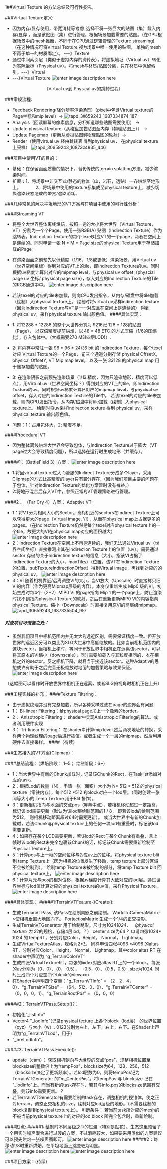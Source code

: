 1##Virtual Texture 的方法总结及可行性报告。

###Virtual Texture定义:
- 因为内存/显存使用，带宽消耗等考虑, 选择不将一张巨大的贴图（集）载入内存/显存 ，而是该贴图（集）进行管理，根据场景加载需要的贴图。（在GPU根据场景中的mesh推断，不同于在CPU通过逻辑管理的Texture streaming)（在这种情况可将Virtual Texture 视为场景中唯一使用的贴图， 单独的mesh不再于单一的材质绑定）。 ---》Texture
- 通过中间索引层（类似于虚拟内存的跳转表），将虚拟地址（Virtual uv）转化为实际坐标（Physical uv）。将mesh与材质/贴图分离，只在材质中保留索引。---》Virtual
- ---》Virtual Texture
![![enter image description here](tflpictures202306tapd_30659243_1687334888_147.png)
](https://raw.githubusercontent.com/hwubh/hwubh_Pictures/main/!%5Benter%20image%20description%20here%5D(tflpictures202306tapd_30659243_1687334888_147.png)%0D%0A.png)
<center>（Virtual uv到 Physical uv的跳转过程）</center>


###常规流程:
- Feedback Rendering(降分辨率渲染场景)（pixel中包含Virtual texture的Page坐标和mip level）-> 
![tapd_30659243_1687334874_187](https://raw.githubusercontent.com/hwubh/hwubh_Pictures/main/tapd_30659243_1687334874_187.png)
- Analysis（回读屏幕的像素信息，分析知道哪些贴图需要使用） -> 
- Update physical texture（从磁盘加载贴图至内存（物理贴图上）） -> 
- Update Pagemap（更新从虚拟贴图到物理贴图的映射）-> 
- Render（使用virtual uv 经由跳转表 得到physical uv， 在physical texture上采样）
![tapd_30659243_1687334835_446](https://raw.githubusercontent.com/hwubh/hwubh_Pictures/main/tapd_30659243_1687334835_446.png)

###项目中使用VT的目的：
- 基础：在保留画面质量的情况下，替代传统的terrain splatting方法，减少渲染时间。
- 扩展：1、将场景中非交互式/静态的物体（山，岩石，透贴）一齐烘焙至地形上。
&emsp;&emsp;&emsp;2、将场景中使用的texture都集成至physical texture上，减少切换渲染状态造成的带宽/渲染消耗。

###几种常见的解决平坦地形的VT方案与在项目中使用的可行性分析：
<!-- ####Software Virtual Texture：

1:索引层(Page table)的大小根据Virtual texture的tile数量决定。目前的主流方案会在使用一张32 bit的texture来存储，每个texel上的信息依次为： PageOffsetX, PageOffsetY, Mip-level, debug.
2: physical page 的边缘需要filtering。
3：加载的texture离线生成。
4：可以配合图形API 进行硬件处理。 -->

<!-- 可行性考虑：方法一：将大世界terrain整体烘焙，打包进包体中，按ETC 1/6的压缩比例来算。对于一个chunk（512*512）使用1024*1024 RGB24的方式，需要占据的包体空间是：288MB-》Mip0. 很明显是无法接受的。
            1：包体问题：预先烘焙混合后的地形，至少需要每种生态一张1024*1024的贴图以保证精度，对于混合地形，需要另外针对每个边界区块烘焙一张高度图记录混合情况。
            2：内存问题： -->

####Streaming VT
- 将整个大世界整体离线烘焙，按照一定的大小将大世界（Virtual Texture， VT）分割为一个个Page。使用一张RGB(A) 贴图（Indirection Texture）作为跳转表。Indirection Texture的每个Texel对应VT的一个page，两者在空间上是连续的。同时申请一张 N * M * Page size的physical Texture用于存储加载的Page。
- 在渲染画面之前预先以低精度（1/16、 1/8或更低）渲染场景，用Virtual uv（世界空间坐标）得到对应的VT上的tile，即Indirection Texture的uv。同时根据uv梯度计算出对应的mipmap level，与physical uv offset（physcial page uv 坐标/ physical page size），存入对应的Indirection Texture的Tile的RGB通道中中。 
![![enter image description here](tflpictures202306tapd_30659243_1687335171_649.png)](https://raw.githubusercontent.com/hwubh/hwubh_Pictures/main/!%5Benter%20image%20description%20here%5D(tflpictures202306tapd_30659243_1687335171_649.png).png)
- 若该texel的对应的tile未加载，则向CPU发出指令，从内存/磁盘中将tile加载（绘制）入physical texture上。 绘制时将virtual uv采样indirection texture（因为Indirection Texture与VT是一一对应且在空间上是连续的） 得到 physical uv，采样physical texture 输出颜色值。
####具体实现：
- 1: 将12288 * 12288 的整个大世界分割为 9216张  128 * 128的贴图（Page）， 以双倍精度提前烘焙，以 48 * 48  ETC 的方式压缩（1/6的压缩比），存入包体中。（大概需要270 MB(四层LOD)）.

- 2: 将内存中常驻一张 96 * 96 * 24/36 bit 的 Indirection Texture，每个texel 对应 Virtual Texture的一个Page， 前三个通道分别存储 physical OffsetX, physical OffsetY, VT Mip map level。 以及一张 3*3*128 的physical map 用于储存加载的贴图。
- 3: 在渲染阴影之前预先渲染场景（1/16 精度，因为只渲染地形，精度可以低点），用Virtual uv（世界空间坐标？）得到对应的VT上的tile，即Indirection Texture的uv。同时根据uv梯度计算出对应的mipmap level，与physical uv offset，存入对应的Indirection Texture的Tile中。 若该texel的对应的tile未加载，则向CPU发出指令，从内存/磁盘中将tile加载（绘制）入physical texture上。 绘制时将uv采样indirection texture 得到 physical uv，采样physical texture 输出颜色值。
- 问题：1：占用包体大，2; 精度不足。

####Procedural VT
- 因为整体离线烘焙大世界会导致包体，与Indirection Texture过于膨大（VT page过大会导致精度问题），所以选择在运行时生成地形（并缓存）。

#####1：（BattleField 3）方案：
![![enter image description here](tflpictures202306tapd_30659243_1687335320_375.png)](https://raw.githubusercontent.com/hwubh/hwubh_Pictures/main/!%5Benter%20image%20description%20here%5D(tflpictures202306tapd_30659243_1687335320_375.png).png)
- 1:将因virtual texture过大而膨胀的Indirect Texture分成多个layer，采用Clipmap的方式让高精度的layer只有部分存在.（因为我们项目主要的问题在于包体，针对Indirection Texture的优化方案暂时没有裨益。）
- 2:将地形混合后存入VT中，参照正常的VT管理策略进行管理。

####2： （Far Cry 4）方案： Adaptive VT: 
- 1：将VT分为相同大小的Sector。离相机近的sectors在Indirect Texture上可以获得更大的page（Virtual image, VI），从而在physical map上占据更多的pages。（在Indirection Texture仍然是每个texel对应physical texture上的一个tile，故更大的VI在physical map对应的面积越大）
![<!-- ![20230621104809](httpsraw.githubusercontent.comhwubhPicgoPicsmainimages20230621104809.png) -->
![enter image description here](tflpictures202306tapd_30659243_1687335417_326.png)](https://raw.githubusercontent.com/hwubh/hwubh_Pictures/main/%3C!--%20!%5B20230621104809%5D(httpsraw.githubusercontent.comhwubhPicgoPicsmainimages20230621104809.png)%20--%3E%0D%0A!%5Benter%20image%20description%20here%5D(tflpictures202306tapd_30659243_1687335417_326.png).png)
- 2：Indrection Texture在空间上不再是连续的，我们无法通过Virtual uv（世界空间坐标）直接推测出其在Indirection Texture上的位置（uv）。需要通过sector 存储的关于Indirection texture的信息（大小，指该VI占据了Indirection Texture的大小，maxTiles）（位置，该VT在Indirection Texture的位置，subTextureIndirectionOffset）得到Virtual image，再找到对应的的physical uv。
![![enter image description here](tflpictures202306tapd_30659243_1687335385_102.png)](https://raw.githubusercontent.com/hwubh/hwubh_Pictures/main/!%5Benter%20image%20description%20here%5D(tflpictures202306tapd_30659243_1687335385_102.png).png)
- 3：VI 随着相机靠近/远离调整VI的大小，当VI放大（Upscale）时直接拷贝旧VI的内容（作为更高Mipmap层级的内容）。本身仅重新生成 Mip0 级的VI，初始生成时每4个（2*2）MIP0 VI 的page指向 Mip 1 的一个page上，防止渲染时找不到指向physical Texture的映射，之后在重新更新MIP0 VI的内容指向physical Texture。缩小（Downscale）时直接复用原VI的高层级mipmap。
![tapd_30659243_1687335504_957](https://raw.githubusercontent.com/hwubh/hwubh_Pictures/main/tapd_30659243_1687335504_957.png)
##### 对应项目可借鉴之处：
- 虽然我们项目中相机范围内并无太大的远近区别，需要保证精度一致。但开放世界的远近区分可以类比为SLG大世界中高低缩放的。比如当前相机范围内的这块sector，当相机上移时，等同于开放世界中相机正在远离该sector，可以将其原本的VI缩小（downscale），同时需要加载入与其粒度相同的，本在相机之外的sector。反之相机下降，就相当于接近该sector。这种Adaptiv的思想或许有助于之后完善无极缩放时地面的加载策略与效果保证。
![![enter image description here](tflpictures202306tapd_30659243_1687335504_957.png)](https://raw.githubusercontent.com/hwubh/hwubh_Pictures/main/!%5Benter%20image%20description%20here%5D(tflpictures202306tapd_30659243_1687335504_957.png).png)

<center>（这幅图可以看作时开放世界中相机正在远离，或者SLG俯视角时相机正在上升）</center>

###工程实践的补充：
####Texture Filtering：
-  由于虚拟纹理并没有完整加载，所以各种采样过滤在page的边界会有问题
-  1： Bi-linear Filtering：给physical page加上一个像素的border。
-  2： Anisotropic Filtering： shader中实现Anisotropic Filtering的算法。或者利用硬件实现
-  3： Tri-linear Filtering： 在shader中计算mip level,然后两次地址的转换，采样两个物理纹理的page后进行插值。或者生成一个一层的mipmap，然后利用硬件去直接采样。
####（待续）

###生态接入的VT方案(Clipmap)：

####总结流程：（烘培阶段： 1~5； 绘制阶段：6~）
- 1：当大世界中有新的Chunk加载时，记录该Chunk的Rect，在Tasklist添加对应的task。
- 2：根据Lod的数量（N），申请一张（面积）大小为 N* 512 * 512 的physical texture（常驻内存），每个512 *512 的block对应一个lod层。（同时创建一张同等大小的 Temp Texture 用于Blit 操作）。
- 3：更新相机指向与地面的交点pos（屏幕中点），若相机移动超过一定距离，标记该lod需要更新（默认为该lod层绘制范围的1 / 8， 即若该lod的绘制范围为512， 则相机移动距离超过64时需要更新）。 或当大世界中有新的Chunk加载时，若该Chunk与physical texture上的任何一块lod有重叠时，标记该lod需要更新。
- 4：如果存在某个LOD需要更新，若该lod的Rect与某个Chunk有重叠，且上一帧时该lod的Rect未完全包裹该Chunk的话，标记该Chunk需要重新绘制至Physical Texture上。
- 5：计算pos与上一帧的空间位移与对应uv上的位移。将physical texture blit 到 temp Texture上（因为相机的位置发生了移动，temp texture上部分区域不会被绘制到）， 绘制temp Texture未被绘制的部分，将temp Texture blit 回 physical texture上。
![![enter image description here](tflpictures202306tapd_30659243_1687335493_395.png)](https://raw.githubusercontent.com/hwubh/hwubh_Pictures/main/!%5Benter%20image%20description%20here%5D(tflpictures202306tapd_30659243_1687335493_395.png).png)
- 6：计算片元与pos的相对位移，根据uv梯度计算其大致对应的lod层。通过世界坐标与lod值计算对应的physical texture的uv值，采样Physical Texture。
![enter image description here](/tfl/pictures/202306/tapd_30659243_1687335627_370.png)

####具体实现： 
#####1:TerrainVTFeature-》Create(): 
- 生成TerrianVTPass, 该Pass在绘制阴影之前绘制。 WorldToCameraMatrix->使相机垂直大地图向下。 PorjectionMatrix 生成一个1/4的正交投影。
- 生成TerrainVTGenerator 用于绘制地形。尺寸为1024*1024， （physical texture 为 2*2的规格，存储4层lod。？） center size为64？ 申请四张1024* 1024 的TempRT，分别对应Color，Height， Normal， Lightmap。
- 生成VirtualTextureAtlas，规格为2*2。 同样申请四张4096 *4096 的altas RT，分别对应Color，Height， Normal， Lightmap。其中color altas RT 在shader中声明为 “g_TerrainColorVT”
- 生成四张VirtualTextureRT，每张的index对应altas RT上的一个block。每张的uv分别为（0，0）、（0， 0.5）， （0.5，0）、（0.5，0.5）.size为1024. 同时生成四个对应至四个block的viewport
- 在Shader中声明四个变量："g_TerrainVTInfo" = （2，2，4，0）、“g_TerrainVTSize” = （64，512，0，0）、“g_TerrainVTCenter” = （0，0，0，1）、“g_TerrainRootPos” = （0，0，0）

#####2：TerrainVTPass.Setup()?： 
- 初始化“_listInfo"
- Vector4 "_lodInfo"(记录physical texture 上各个block（lod层） 的世界位置（xyz）与大小（w）. 0123分别为左上，左下，右上，右下。在Shader上声明为“g_TerrainVTLod”，用于)
- “_preLodInfo”。

#####3: TerrainVTPass.Exexute(): 
- update（cam）： 获取相机朝向与大世界的交点“pos”，规整相机位置至blocksize的整数倍上为“tempPos”，blocksize为64，128，256，512（blocksize决定了更新频率）。若lod层数为0，则将tempPos记为TerrainVTGenerator 的“m_CenterPos”。将tempPos 与 blocksize 记在 "_lodinfo"上。而当有新的task存在时，若其与info.pos的blocksize范围有交叠，则该info需要更新。？
- 若TerrrainVTGenerator有需要绘制的task存在，调整相机的视锥体，使之正对terrain，调整正交相机的size，绘制对应lod层级的地形。（不需要绘制的block复制到physical texture上）。 判断条件： 若当前task所对应的mesh的不被当前physical texture上的对应的lod block 所完全包含时，重新绘制。

####缺点:
#####1: 绘制时不同层级之间的过渡（特别是贴花）。生态这里预留了一个用实时噪声混合进行过渡的方案，不过消耗较大，如果要采用类似的方案建议可以预先烘焙一张噪声图即可。
![enter image description here](/tfl/pictures/202306/tapd_30659243_1687335729_771.png)
#####2：每移动1/8时重新烘焙，在平坦地面上跳变较为明显。
![enter image description here](/tfl/pictures/202306/tapd_30659243_1687335747_247.png)
![enter image description here](/tfl/pictures/202306/tapd_30659243_1687335797_566.png)


###项目方案：(待续)

<!-- ###Procedural VT
####方案一：
- 1：考虑到我们SVT占据的包体过大，而效果也不算太好，采用PVT方案在运行时实时生成地形更能符合项目的要求。 目前考虑在渲染将山体，岩石，贴花等不可交互的固定物体都渲染至physical texture上。
- 2：目前考虑到当相机离地表最近时，在地表上占据大约86 * 53大小的矩形，为保证屏幕内地形的精度达标，目前是考虑使用申请一张 3 * 3 * 1280 * 640 的physical texture用于缓存
- physical texture 中一个block -->
